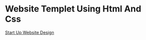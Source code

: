 # Website Templet Using Html And Css

[Start Up Website Design](https://saaqlainn.github.io/New-Start-Up-website-Design/Start-Up)
